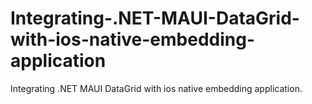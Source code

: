 # Integrating-.NET-MAUI-DataGrid-with-ios-native-embedding-application
Integrating .NET MAUI DataGrid with ios native embedding application.

